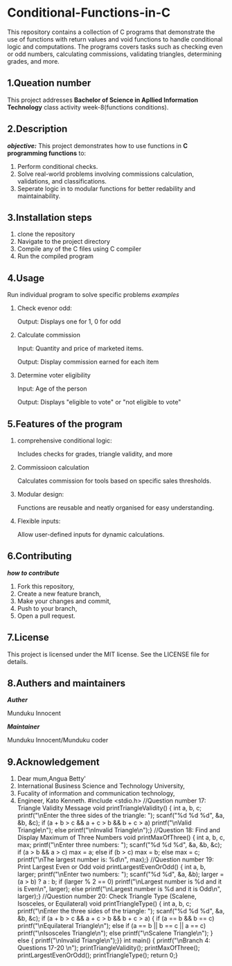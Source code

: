 # Conditional-Functions-in-C
This repository contains a collection of C programs that demonstrate the use of functions with return values and void functions to handle conditional logic and computations. The programs covers tasks such as checking even or odd numbers, calculating commissions, validating triangles, determining grades, and more.
## 1.Queation number
This project addresses ****Bachelor of Science in Apllied Information Technology**** class activity week-8(functions conditions).
## 2.Description
_**objective:**_
This project demonstrates how to use functions in **C programming functions** to:
1. Perform conditional checks.
2. Solve real-world problems involving commissions calculation, validations, and classifications.
3. Seperate logic in to modular functions for better redability and maintainability.
## 3.Installation steps
1. clone the repository
2. Navigate to the project directory
3. Compile any of the C files using C compiler
4. Run the compiled program
## 4.Usage
Run individual program to solve specific problems
_examples_

1. Check evenor odd:

   Output: Displays one for 1, 0 for odd

3. Calculate commission

   Input: Quantity and price of marketed items.

   Output: Display commission earned for each item
5. Determine voter eligibility

   Input: Age of the person

   Output: Displays "eligible to vote" or "not eligible to vote"
## 5.Features of the program
1. comprehensive conditional logic:

   Includes checks for grades, triangle validity, and more
2. Commissioon calculation

   Calculates commission for tools based on specific sales thresholds.
4. Modular design:

   Functions are reusable and neatly organised for easy understanding.
6. Flexible inputs:

   Allow user-defined inputs for dynamic calculations.
## 6.Contributing
_**how to contribute**_

1. Fork this repository,
2. Create a new feature branch,
3. Make your changes and commit,
4. Push to your branch,
5. Open a pull request.
## 7.License
This project is licensed under the MIT license. See the LICENSE file for details.
## 8.Authers and maintainers
_**Auther**_

Munduku Innocent

_**Maintainer**_

Munduku Innocent/Munduku coder
## 9.Acknowledgement
1. Dear mum,Angua Betty'
2. International Business Science and Technology University,
3. Fucality of information and communication technology,
4. Engineer, Kato Kenneth.
    #include <stdio.h>
    //Question number 17: Triangle Validity Message
    void printTriangleValidity() {
    int a, b, c;
    printf("\nEnter the three sides of the triangle: ");
    scanf("%d %d %d", &a, &b, &c);
    if (a + b > c && a + c > b && b + c > a)
    printf("\nValid Triangle\n");
    else
    printf("\nInvalid Triangle\n");}
    //Question 18: Find and Display Maximum of Three Numbers
    void printMaxOfThree() {
    int a, b, c, max;
    printf("\nEnter three numbers: ");
    scanf("%d %d %d", &a, &b, &c);
    if (a > b && a > c)
    max = a;
    else if (b > c)
    max = b;
    else
    max = c;
    printf("\nThe largest number is: %d\n", max);}
    //Question number 19: Print Largest Even or Odd
    void printLargestEvenOrOdd() {
    int a, b, larger;
    printf("\nEnter two numbers: ");
    scanf("%d %d", &a, &b);
    larger = (a > b) ? a : b;
    if (larger % 2 == 0)
    printf("\nLargest number is %d and it is Even\n", larger);
    else
    printf("\nLargest number is %d and it is Odd\n", larger);}
    //Question number 20: Check Triangle Type (Scalene, Isosceles, or Equilateral)
    void printTriangleType() {
    int a, b, c;
    printf("\nEnter the three sides of the triangle: ");
    scanf("%d %d %d", &a, &b, &c);
    if (a + b > c && a + c > b && b + c > a) {
    if (a == b && b == c)
    printf("\nEquilateral Triangle\n");
    else if (a == b || b == c || a == c)
    printf("\nIsosceles Triangle\n");
    else
    printf("\nScalene Triangle\n");
    } else {
    printf("\nInvalid Triangle\n");}}
    int main() {
    printf("\nBranch 4: Questions 17-20 \n");
    printTriangleValidity();
    printMaxOfThree();
    printLargestEvenOrOdd();
    printTriangleType();
    return 0;}

